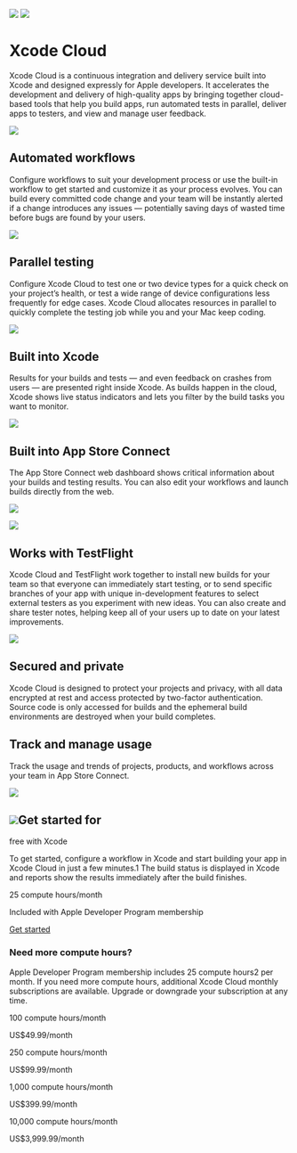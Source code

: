 ![](/assets/elements/icons/xcode-cloud/xcode-cloud-128x128_2x.png)
![](/assets/elements/icons/xcode-cloud-dark/xcode-cloud-dark-128x128_2x.png)

# Xcode Cloud

Xcode Cloud is a continuous integration and delivery service built into Xcode
and designed expressly for Apple developers. It accelerates the development
and delivery of high-quality apps by bringing together cloud-based tools that
help you build apps, run automated tests in parallel, deliver apps to testers,
and view and manage user feedback.

![](/xcode-cloud/images/xc-15-hero-large_2x.jpg)

## Automated workflows

Configure workflows to suit your development process or use the built-in
workflow to get started and customize it as your process evolves. You can
build every committed code change and your team will be instantly alerted if a
change introduces any issues — potentially saving days of wasted time before
bugs are found by your users.

![](/xcode-cloud/images/screen-automated-workflow_2x.png)

## Parallel testing

Configure Xcode Cloud to test one or two device types for a quick check on
your project’s health, or test a wide range of device configurations less
frequently for edge cases. Xcode Cloud allocates resources in parallel to
quickly complete the testing job while you and your Mac keep coding.

![](/xcode-cloud/images/parallel-testing_2x.png)

## Built into Xcode

Results for your builds and tests — and even feedback on crashes from users —
are presented right inside Xcode. As builds happen in the cloud, Xcode shows
live status indicators and lets you filter by the build tasks you want to
monitor.

![](/xcode-cloud/images/xc-built-into-xcode-large_2x.jpg)

## Built into App Store Connect

The App Store Connect web dashboard shows critical information about your
builds and testing results. You can also edit your workflows and launch builds
directly from the web.

![](/xcode-cloud/images/xc-asc-built-large_2x.jpg)

![](/xcode-cloud/images/works-with-testflight.svg)

## Works with TestFlight

Xcode Cloud and TestFlight work together to install new builds for your team
so that everyone can immediately start testing, or to send specific branches
of your app with unique in-development features to select external testers as
you experiment with new ideas. You can also create and share tester notes,
helping keep all of your users up to date on your latest improvements.

![](/xcode-cloud/images/secure-and-private.svg)

## Secured and private

Xcode Cloud is designed to protect your projects and privacy, with all data
encrypted at rest and access protected by two-factor authentication. Source
code is only accessed for builds and the ephemeral build environments are
destroyed when your build completes.

## Track and manage usage

Track the usage and trends of projects, products, and workflows across your
team in App Store Connect.

![](/xcode-cloud/images/xc-track-manage-large_2x.jpg)

## ![](/assets/elements/icons/xcode-s/xcode-s-96x96_2x.png)Get started for
free with Xcode

To get started, configure a workflow in Xcode and start building your app in
Xcode Cloud in just a few minutes.1 The build status is displayed in Xcode and
reports show the results immediately after the build finishes.

25 compute hours/month

Included with Apple Developer Program membership

[Get started](/xcode-cloud/get-started/)

### Need more compute hours?

Apple Developer Program membership includes 25 compute hours2 per month. If
you need more compute hours, additional Xcode Cloud monthly subscriptions are
available. Upgrade or downgrade your subscription at any time.

100 compute hours/month

US$49.99/month

250 compute hours/month

US$99.99/month

1,000 compute hours/month

US$399.99/month

10,000 compute hours/month

US$3,999.99/month

